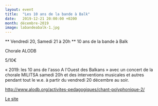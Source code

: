 ```yaml
---
layout: event
title:  "Les 10 ans de la bande à Balk"
date:   2019-12-21 20:00:00 +0200
month: décembre-2019
image: labandeabalk-1.jpg
---
```


**
Vendredi 20, Samedi 21 à 20h  ** 10 ans de la bande à Balk</b>

 </b>Chorale ALODB</b>

 </b>5/10€</b>





 </b>« 2019: les 10 ans de l'asso A l'Ouest des Balkans » avec un concert de la chorale MILITSA samedi 20h et des interventions musicales et autres pendant tout le w.e. à partir du vendredi 20 décembre au soir.

 </b><a href="http://www.alodb.org/activites-pedagogiques/chant-polyphonique-2/">http://www.alodb.org/activites-pedagogiques/chant-polyphonique-2/

 </a><a href="https://www.labandeabalk.fr/">Le site</a>

 